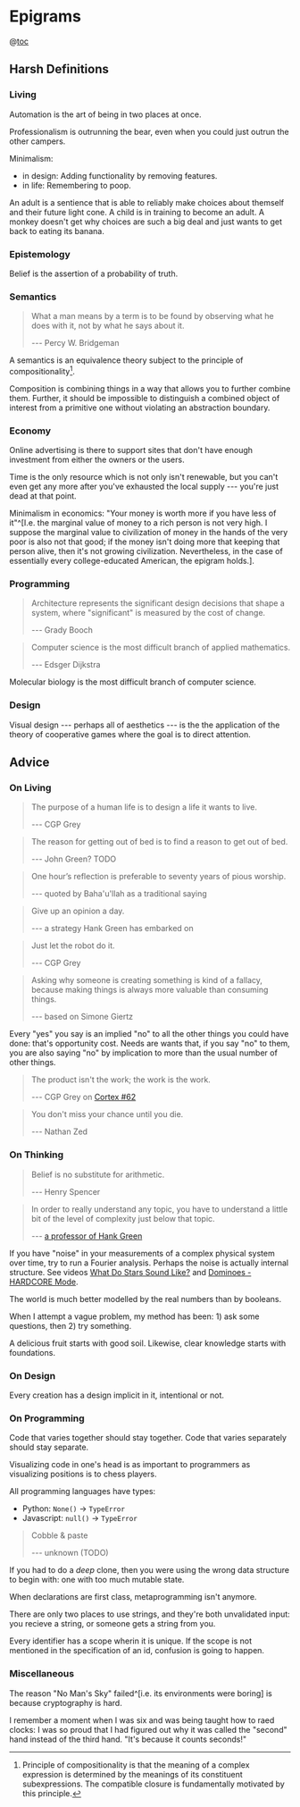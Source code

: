 # Epigrams

@[toc](Contents)

## Harsh Definitions

### Living

Automation is the art of being in two places at once.

Professionalism is outrunning the bear, even when you could just outrun the other campers.

Minimalism:
  * in design: Adding functionality by removing features.
  * in life: Remembering to poop.

An adult is a sentience that is able to reliably make choices about themself and their future light cone.
A child is in training to become an adult.
A monkey doesn't get why choices are such a big deal and just wants to get back to eating its banana.

### Epistemology

Belief is the assertion of a probability of truth.

### Semantics

> What a man means by a term is to be found by observing what he does with it, not by what he says about it.
>
> --- Percy W. Bridgeman

A semantics is an equivalence theory subject to the principle of compositionality[^compositionality].

[^compositionality]: Principle of compositionality is that the meaning of a complex expression is determined by the meanings of its constituent subexpressions.
The compatible closure is fundamentally motivated by this principle.

Composition is combining things in a way that allows you to further combine them.
Further, it should be impossible to distinguish a combined object of interest from a primitive one without violating an abstraction boundary.


### Economy

Online advertising is there to support sites that don't have enough investment from either the owners or the users.

Time is the only resource which is not only isn't renewable, but you can't even get any more after you've exhausted the local supply --- you're just dead at that point.

Minimalism in economics: "Your money is worth more if you have less of it"^[I.e. the marginal value of money to a rich person is not very high. I suppose the marginal value to civilization of money in the hands of the very poor is also not that good; if the money isn't doing more that keeping that person alive, then it's not growing civilization. Nevertheless, in the case of essentially every college-educated American, the epigram holds.].

### Programming

> Architecture represents the significant design decisions that shape a system, where "significant" is measured by the cost of change.
>
> --- Grady Booch

> Computer science is the most difficult branch of applied mathematics.
>
> --- Edsger Dijkstra

Molecular biology is the most difficult branch of computer science.

### Design

Visual design --- perhaps all of aesthetics --- is the the application of the theory of cooperative games where the goal is to direct attention.

## Advice

### On Living

> The purpose of a human life is to design a life it wants to live.
>
> --- CGP Grey

> The reason for getting out of bed is to find a reason to get out of bed.
>
> --- John Green? TODO

> One hour’s reflection is preferable to seventy years of pious worship.
>
> --- quoted by Baha'u'llah as a traditional saying

> Give up an opinion a day.
>
> --- a strategy Hank Green has embarked on

> Just let the robot do it.
>
> --- CGP Grey

> Asking why someone is creating something is kind of a fallacy, because making things is always more valuable than consuming things.
>
> --- based on Simone Giertz

Every "yes" you say is an implied "no" to all the other things you could have done: that's opportunity cost.
Needs are wants that, if you say "no" to them, you are also saying "no" by implication to more than the usual number of other things.

> The product isn't the work; the work is the work.
>
> --- CGP Grey on [Cortex #62](https://www.relay.fm/cortex/62)

> You don't miss your chance until you die.
>
> --- Nathan Zed

### On Thinking

> Belief is no substitute for arithmetic.
>
> --- Henry Spencer

> In order to really understand any topic, you have to understand a little bit of the level of complexity just below that topic.
>
>--- [a professor of Hank Green](https://www.youtube.com/watch?v=QnQe0xW_JY4&t=89s)

If you have "noise" in your measurements of a complex physical system over time, try to run a Fourier analysis.
Perhaps the noise is actually internal structure.
See videos [What Do Stars Sound Like?](https://www.youtube.com/watch?v=TbWyuJYybMA) and [Dominoes - HARDCORE Mode](https://www.youtube.com/watch?v=9hPIobthvHg).

The world is much better modelled by the real numbers than by booleans.

When I attempt a vague problem, my method has been: 1) ask some questions, then 2) try something.

A delicious fruit starts with good soil.
Likewise, clear knowledge starts with foundations.

### On Design

Every creation has a design implicit in it, intentional or not.

### On Programming

Code that varies together should stay together.
Code that varies separately should stay separate.

Visualizing code in one's head is as important to programmers as visualizing positions is to chess players.

All programming languages have types:
  * Python: `None()` → `TypeError`
  * Javascript: `null()` → `TypeError`

> Cobble & paste
>
> --- unknown (TODO)

If you had to do a _deep_ clone, then you were using the wrong data structure to begin with: one with too much mutable state.

When declarations are first class, metaprogramming isn't anymore.

There are only two places to use strings, and they're both unvalidated input:
you recieve a string, or
someone gets a string from you.

Every identifier has a scope wherin it is unique.
If the scope is not mentioned in the specification of an id, confusion is going to happen.

### Miscellaneous

The reason "No Man's Sky" failed^[i.e. its environments were boring] is because cryptography is hard.

I remember a moment when I was six and was being taught how to raed clocks: I was so proud that I had figured out why it was called the "second" hand instead of the third hand. "It's because it counts seconds!"